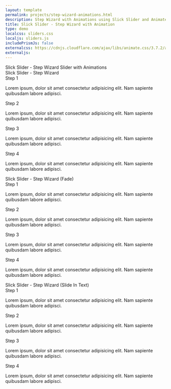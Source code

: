 ```yaml
---
layout: template
permalink: projects/step-wizard-animations.html
description: Step Wizard with Animations using Slick Slider and Animate.css
title: Slick Slider - Step Wizard with Animation
type: demo
localcss: sliders.css
localjs: sliders.js
includePrismJs: false
externalcss: https://cdnjs.cloudflare.com/ajax/libs/animate.css/3.7.2/animate.min.css
externaljs: 
---
```


<div class="container">
	<div class="row">
		<div class="col">
			<span class="h3" id="sliderLabel">Slick Slider - Step Wizard Slider with Animations</span>
		</div>
	</div>
	<div class="row">
		<div class="col">
			<span class="h3" id="sliderLabel1">Slick Slider - Step Wizard</span>
			<div class="cdc-card-slider" id="example1">
				<div class="card">
					<div class="card-body">
						<div class="card-title h4 text-left">
							Step 1
						</div>
						<p>Lorem ipsum, dolor sit amet consectetur adipisicing elit. Nam sapiente quibusdam labore adipisci.</p>
					</div>
				</div>
				<div class="card">
					<div class="card-body">
						<div class="card-title h4 text-left">
							Step 2
						</div>
						<p>Lorem ipsum, dolor sit amet consectetur adipisicing elit. Nam sapiente quibusdam labore adipisci.</p>
					</div>
				</div>
				<div class="card">
					<div class="card-body">
						<div class="card-title h4 text-left">
							Step 3
						</div>
						<p>Lorem ipsum, dolor sit amet consectetur adipisicing elit. Nam sapiente quibusdam labore adipisci.</p>
					</div>
				</div>
				<div class="card">
					<div class="card-body">
						<div class="card-title h4 text-left">
							Step 4
						</div>
						<p>Lorem ipsum, dolor sit amet consectetur adipisicing elit. Nam sapiente quibusdam labore adipisci.</p>
					</div>
				</div>
			</div>
		</div>
	</div>
	<div class="row">
		<div class="col">
			<span class="h3" id="sliderLabel2">Slick Slider - Step Wizard (Fade)</span>
			<div class="cdc-card-slider" id="example2">
				<div class="card">
					<div class="card-body">
						<div class="card-title h4 text-left">
							Step 1
						</div>
						<p>Lorem ipsum, dolor sit amet consectetur adipisicing elit. Nam sapiente quibusdam labore adipisci.</p>
					</div>
				</div>
				<div class="card">
					<div class="card-body">
						<div class="card-title h4 text-left">
							Step 2
						</div>
						<p>Lorem ipsum, dolor sit amet consectetur adipisicing elit. Nam sapiente quibusdam labore adipisci.</p>
					</div>
				</div>
				<div class="card">
					<div class="card-body">
						<div class="card-title h4 text-left">
							Step 3
						</div>
						<p>Lorem ipsum, dolor sit amet consectetur adipisicing elit. Nam sapiente quibusdam labore adipisci.</p>
					</div>
				</div>
				<div class="card">
					<div class="card-body">
						<div class="card-title h4 text-left">
							Step 4
						</div>
						<p>Lorem ipsum, dolor sit amet consectetur adipisicing elit. Nam sapiente quibusdam labore adipisci.</p>
					</div>
				</div>
			</div>
		</div>
	</div>
	<div class="row">
		<div class="col">
			<span class="h3" id="sliderLabel3">Slick Slider - Step Wizard (Slide In Text)</span>
			<div class="cdc-card-slider" id="example3">
				<div class="card">
					<div class="card-body">
						<div class="card-title h4 text-left">
							Step 1
						</div>
						<p>Lorem ipsum, dolor sit amet consectetur adipisicing elit. Nam sapiente quibusdam labore adipisci.</p>
					</div>
				</div>
				<div class="card">
					<div class="card-body">
						<div class="card-title h4 text-left">
							Step 2
						</div>
						<p>Lorem ipsum, dolor sit amet consectetur adipisicing elit. Nam sapiente quibusdam labore adipisci.</p>
					</div>
				</div>
				<div class="card">
					<div class="card-body">
						<div class="card-title h4 text-left">
							Step 3
						</div>
						<p>Lorem ipsum, dolor sit amet consectetur adipisicing elit. Nam sapiente quibusdam labore adipisci.</p>
					</div>
				</div>
				<div class="card">
					<div class="card-body">
						<div class="card-title h4 text-left">
							Step 4
						</div>
						<p>Lorem ipsum, dolor sit amet consectetur adipisicing elit. Nam sapiente quibusdam labore adipisci.</p>
					</div>
				</div>
			</div>
		</div>
	</div>
</div>

<script id="prism-source">
window.addEventListener( 'DOMContentLoaded', function() {
	( function( $ ) {

		slickInit( '#example1', {
			'sliderType': '',
			'bodyClass': '',
			'ariaLabel': '',
			'centerMode': false,
			'arrows': false,
			'ariaLabelTarget': 'sliderLabel1',
			'customPaging': function( slick, index ) {
				var t = slick.$slides.eq( index ),
					img = t.find( 'img' ),
					src = img.attr( 'src' ),
					title = t.find( '.card-title' ),
					text = title.text();
				console.log( slick.defaults )
				return text;
			},
			'callback': function( t, d ) {
				t.addClass( 'cdc-arrow-slider' );
			},
			'responsive': [ {
				'breakpoint': 1200,
				'settings': {
					'slidesToShow': 1,
					'slidesToScroll': 1
				}
			}, {
				'breakpoint': 992,
				'settings': {
					'slidesToShow': 1,
					'slidesToScroll': 1
				}
			}, {
				'breakpoint': 768,
				'settings': {
					'slidesToShow': 1,
					'slidesToScroll': 1
				}
			}, {
				'breakpoint': 576,
				'settings': {
					'slidesToShow': 1,
					'slidesToScroll': 1
				}
			}, {
				'breakpoint': 0,
				'settings': {
					'slidesToShow': 1,
					'slidesToScroll': 1,
					'centerPadding': '20px'
				}
			} ]
		} );
		slickInit( '#example2', {
			'sliderType': '',
			'bodyClass': '',
			'ariaLabel': '',
			'centerMode': false,
			'arrows': false,
			'fade': true,
			'cssEase': 'linear',
			'ariaLabelTarget': 'sliderLabel2',
			'customPaging': function( slick, index ) {
				var t = slick.$slides.eq( index ),
					img = t.find( 'img' ),
					src = img.attr( 'src' ),
					title = t.find( '.card-title' ),
					text = title.text();
				console.log( slick.defaults )
				return text;
			},
			'callback': function( t, d ) {
				t.addClass( 'cdc-arrow-slider' );
			},
			'responsive': [ {
				'breakpoint': 1200,
				'settings': {
					'slidesToShow': 1,
					'slidesToScroll': 1
				}
			}, {
				'breakpoint': 992,
				'settings': {
					'slidesToShow': 1,
					'slidesToScroll': 1
				}
			}, {
				'breakpoint': 768,
				'settings': {
					'slidesToShow': 1,
					'slidesToScroll': 1
				}
			}, {
				'breakpoint': 576,
				'settings': {
					'slidesToShow': 1,
					'slidesToScroll': 1
				}
			}, {
				'breakpoint': 0,
				'settings': {
					'slidesToShow': 1,
					'slidesToScroll': 1,
					'centerPadding': '20px'
				}
			} ]
		} );
		slickInit( '#example3', {
				'sliderType': '',
				'bodyClass': '',
				'ariaLabel': '',
				'centerMode': false,
				'arrows': false,
				'speed': 0,
				'ariaLabelTarget': 'sliderLabel3',
				'customPaging': function( slick, index ) {
					var t = slick.$slides.eq( index ),
						img = t.find( 'img' ),
						src = img.attr( 'src' ),
						title = t.find( '.card-title' ),
						text = title.text();
					console.log( slick.defaults )
					return text;
				},
				'callback': function( t, d ) {
					t.addClass( 'cdc-arrow-slider' );
				},
				'responsive': [ {
					'breakpoint': 1200,
					'settings': {
						'slidesToShow': 1,
						'slidesToScroll': 1
					}
				}, {
					'breakpoint': 992,
					'settings': {
						'slidesToShow': 1,
						'slidesToScroll': 1
					}
				}, {
					'breakpoint': 768,
					'settings': {
						'slidesToShow': 1,
						'slidesToScroll': 1
					}
				}, {
					'breakpoint': 576,
					'settings': {
						'slidesToShow': 1,
						'slidesToScroll': 1
					}
				}, {
					'breakpoint': 0,
					'settings': {
						'slidesToShow': 1,
						'slidesToScroll': 1,
						'centerPadding': '20px'
					}
				} ]
			} );

		if ( $( '#example3 .slick-slide' ).hasClass( 'slick-active' ) ) {
			$( this ).find( '.card-title' ).addClass( 'animated fadeInLeft' );
		} else {
			$( this ).find( '.card-title' ).removeClass( 'animated fadeInLeft' );
		}
		$( '#example3' ).on( 'beforeChange', function() {
			$( this ).find( '.card-title' ).removeClass( 'animated fadeInLeft' );
			setTimeout( () => {
				$( this ).find( '.card-title' ).addClass( 'animated fadeInLeft' );
			}, 100 );
		} );
	} )( jQuery );
} );
</script>